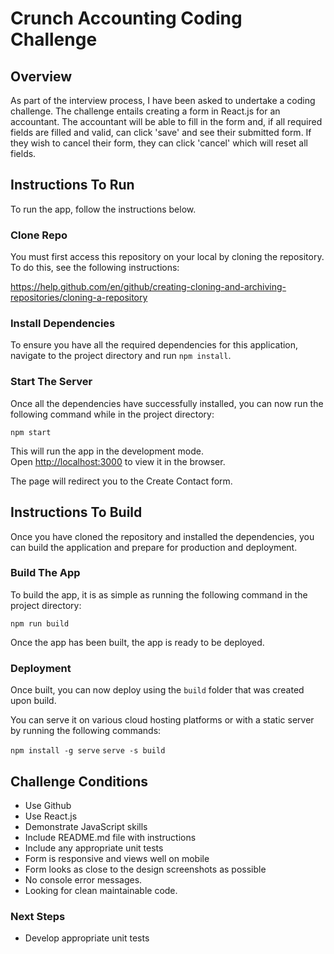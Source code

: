 # Crunch Accounting Coding Challenge

## Overview

As part of the interview process, I have been asked to undertake a coding challenge. The challenge entails creating a form in React.js for an accountant. The accountant will be able to fill in the form and, if all required fields are filled and valid, can click 'save' and see their submitted form. If they wish to cancel their form, they can click 'cancel' which will reset all fields.

## Instructions To Run

To run the app, follow the instructions below.

### Clone Repo

You must first access this repository on your local by cloning the repository. To do this, see the following instructions:

https://help.github.com/en/github/creating-cloning-and-archiving-repositories/cloning-a-repository

### Install Dependencies

To ensure you have all the required dependencies for this application, navigate to the project directory and run ```npm install```.

### Start The Server

Once all the dependencies have successfully installed, you can now run the following command while in the project directory:

```npm start```

This will run the app in the development mode.<br />
Open [http://localhost:3000](http://localhost:3000) to view it in the browser.

The page will redirect you to the Create Contact form.

## Instructions To Build

Once you have cloned the repository and installed the dependencies, you can build the application and prepare for production and deployment.

### Build The App

To build the app, it is as simple as running the following command in the project directory:

```npm run build```

Once the app has been built, the app is ready to be deployed.

### Deployment

Once built, you can now deploy using the ```build``` folder that was created upon build.

You can serve it on various cloud hosting platforms or with a static server by running the following commands:

```npm install -g serve```
```serve -s build```

## Challenge Conditions

- Use Github
- Use React.js
- Demonstrate JavaScript skills
- Include README.md file with instructions
- Include any appropriate unit tests
- Form is responsive and views well on mobile
- Form looks as close to the design screenshots as possible
- No console error messages.
- Looking for clean maintainable code.

### Next Steps

- Develop appropriate unit tests
